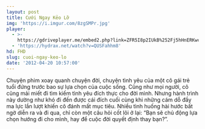 ```yaml
---
layout: post
title: Cưới Ngay Kẻo Lỡ
img: 'https://i.imgur.com/8zgSMPr.jpg'
player:
  - >-
    https://gdriveplayer.me/embed2.php?link=ZFR5I8p2IUkB%252Fj5hHnERKwcjZ6kIuj3IYFB5N8Ga1WQnzwfl69EcraF3axrr8%252BYr2kNG9HU12D1Nx%252BGcrJzy6BvxtUPPGt0G6D43JtWL7dmIBr1p5F%252BLYazHH9wntIKZdIrNPEKnBROPzi%252BQMHwopsnkMI6482bgWw210bEQYkfTjIz8wFVY2mm31DExL3WwLKrKea9Stn%252FF78MfLq2zmT
  - 'https://hydrax.net/watch?v=QUSFahhm8'
hd: FHD
slug: cuoi-ngay-keo-lo
date: '2012-04-20 10:57:00'
---
```

Chuyện phim xoay quanh chuyện đời, chuyện tình yêu của một cô gái trẻ tuổi đứng trước bao sự lựa chọn của cuộc sống. Cũng như mọi người, cô cũng mải miết đi tìm kiếm tình yêu đích thực cho đời mình. Nhưng hành trình này dường như khó đi đến được cái đích cuối cùng khi những cám dỗ đầy ma lực lần lượt khiến cô đánh mất mục tiêu. Nhiều tình huống hài hước bất ngờ diễn ra và đi qua, chỉ còn một câu hỏi cốt lõi ở lại: “Bạn sẽ chủ động lựa chọn hướng đi cho mình, hay để cuộc đời quyết định thay bạn?”.
